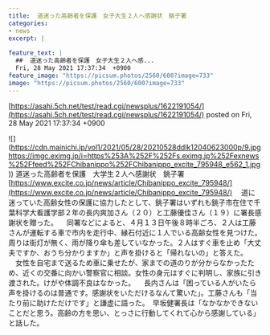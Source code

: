 ```yaml
---
title:  道迷った高齢者を保護　女子大生２人へ感謝状　銚子署  
categories:
- news
excerpt: |
  
feature_text: |
  ##  道迷った高齢者を保護　女子大生２人へ感...
  Fri, 28 May 2021 17:37:34  +0900
feature_image: "https://picsum.photos/2560/600?image=733"
image: "https://picsum.photos/2560/600?image=733"
---
```


[https://asahi.5ch.net/test/read.cgi/newsplus/1622191054/](https://asahi.5ch.net/test/read.cgi/newsplus/1622191054/)
posted on Fri, 28 May 2021 17:37:34  +0900

<!--more-->

![](https://cdn.mainichi.jp/vol1/2021/05/28/20210528ddlk12040623000p/9.jpg [https://imgc.eximg.jp/i=https%253A%252F%252Fs.eximg.jp%252Fexnews%252Ffeed%252FChibanippo%252FChibanippo_excite_795948_e562_1.jpg)](https://imgc.eximg.jp/i=https%253A%252F%252Fs.eximg.jp%252Fexnews%252Ffeed%252FChibanippo%252FChibanippo_excite_795948_e562_1.jpg)) 道迷った高齢者を保護　大学生２人へ感謝状　銚子署 [https://www.excite.co.jp/news/article/Chibanippo_excite_795948/](https://www.excite.co.jp/news/article/Chibanippo_excite_795948/) 　道に迷っていた高齢女性の保護に協力したとして、銚子署はいずれも銚子市在住で千葉科学大看護学部２年の長内爽加さん（２０）と工藤優佳さん（１９）に署長感謝状を贈った。 　同署などによると、４月１３日午後８時半ごろ、２人は工藤さんが運転する車で市内を走行中、縁石付近に１人でいる高齢女性を見つけた。周りは街灯が無く、雨が降り傘も差していなかった。２人はすぐ車を止め「大丈夫ですか、おうち分かりますか」と声を掛けると「帰れないの」と答えた。 　女性を自宅まで送るため車に乗せたが、家までの道のりが分からなかったため、近くの交番に向かい警察官に相談。女性の身元はすぐに判明し、家族に引き渡された。けがや体調不良はなかった。 　長内さんは「困っている人がいたら声を掛けるのは普通です。感謝状をいただけるなんて驚いた」。工藤さんも「当たり前に助けただけです」と謙虚に語った。　早坂健署長は「なかなかできないことだと思う。高齢の方を思い、とっさに行動してくれて心から感謝している」と話した。
